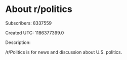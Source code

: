 # About r/politics

Subscribers: 8337559

Created UTC: 1186377399.0

Description:

/r/Politics is for news and discussion about U.S. politics.
